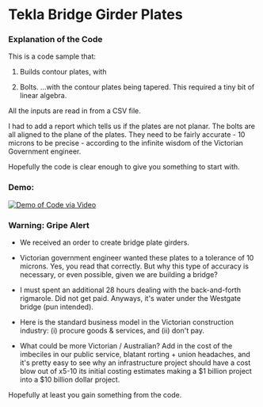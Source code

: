 # Tekla Bridge Girder Plates

### Explanation of the Code

This is a code sample that:

  1. Builds contour plates, with

  2. Bolts. ...with the contour plates being tapered. This required a tiny bit of linear algebra.

All the inputs are read in from a CSV file.

I had to add a report which tells us if the plates are not planar. The bolts are all aligned to the plane of the plates. They need to be fairly accurate - 10 microns to be precise - according to the infinite wisdom of the Victorian Government engineer.

Hopefully the code is clear enough to give you something to start with.

### Demo:

[![Demo of Code via Video](https://user-images.githubusercontent.com/15097447/172506873-02b15b12-cbcb-4021-b97c-5a137cc7b5ac.png)](https://vimeo.com/446339309?embedded=true&source=video_title&owner=20292870)

### Warning: Gripe Alert

* We received an order to create bridge plate girders. 
* Victorian government engineer wanted these plates to a tolerance of 10 microns. Yes, you read that correctly.  But why this type of accuracy is necessary, or even possible, given we are building a bridge? 
* I must spent an additional 28 hours dealing with the back-and-forth rigmarole. Did not get paid. Anyways, it's water under the Westgate bridge (pun intended). 
* Here is the standard business model in the Victorian construction industry: (i) procure goods & services, and (ii) don't pay. 

* What could be more Victorian / Australian? Add in the cost of the imbeciles in our public service, blatant rorting + union headaches, and it's pretty easy to see why an infrastructure project should have a cost blow out of x5-10 its initial costing estimates making a $1 billion project into a $10 billion dollar project. 


Hopefully at least you gain something from the code. 






